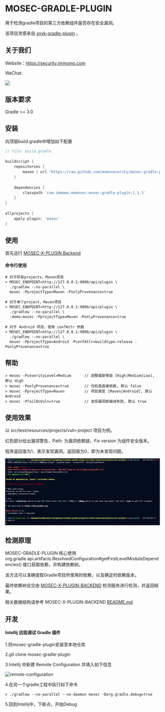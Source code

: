 # MOSEC-GRADLE-PLUGIN

用于检测gradle项目的第三方依赖组件是否存在安全漏洞。

该项目灵感来自 [snyk-gradle-plugin](https://github.com/snyk/snyk-gradle-plugin.git) 。



## 关于我们

Website：https://security.immomo.com

WeChat:

<img src="https://momo-mmsrc.oss-cn-hangzhou.aliyuncs.com/img-1c96a083-7392-3b72-8aec-bad201a6abab.jpeg" width="200" hegiht="200" align="center" /><br>



## 版本要求

Gradle >= 3.0



## 安装

向顶层build.gradle中增加如下配置
```groovy
// file: build.gradle

buildscript {
    repositories {
        maven { url "https://raw.github.com/momosecurity/mosec-gradle-plugin/master/mvn-repo/" }
    }

    dependencies {
        classpath 'com.immomo.momosec:mosec-gradle-plugin:1.1.3'
    }
}

allprojects {
    apply plugin: 'mosec'
}
```



## 使用

首先运行 [MOSEC-X-PLUGIN Backend](https://github.com/momosecurity/mosec-x-plugin-backend.git)

#### 命令行使用

```shell script
# 对于所有projects，Maven项目
> MOSEC_ENDPOINT=http://127.0.0.1:9000/api/plugin \
  ./gradlew --no-parallel \
  mosec -PprojectType=Maven -PonlyProvenance=true

# 对于单个project，Maven项目
> MOSEC_ENDPOINT=http://127.0.0.1:9000/api/plugin \ 
  ./gradlew --no-parallel \
  :demo:mosec -PprojectType=Maven -PonlyProvenance=true

# 对于 Android 项目，使用 confAttr 参数
> MOSEC_ENDPOINT=http://127.0.0.1:9000/api/plugin \ 
  ./gradlew --no-parallel \
  mosec -PprojectType=Android -PconfAttr=buildtype:release -PonlyProvenance=true
```



## 帮助

```shell script
> mosec -PseverityLevel=Medium      // 调整威胁等级 [High|Medium|Low], 默认 High
> mosec -PonlyProvenance=true       // 仅检查直接依赖, 默认 false
> mosec -PprojectType=Maven         // 项目类型 [Maven|Android], 默认 Android
> mosec -PfailOnVuln=true           // 发现漏洞即编译失败, 默认 true
```



## 使用效果

以 src/test/resources/projects/vuln-project 项目为例。

红色部分给出漏洞警告，Path: 为漏洞依赖链，Fix version 为组件安全版本。

程序返回值为1，表示发现漏洞。返回值为0，即为未发现问题。

![](./static/usage.jpg)



## 检测原理

MOSEC-GRADLE-PLUGIN 核心使用 org.gradle.api.artifacts.ResolvedConfiguration#getFirstLevelModuleDependencies() 接口获取依赖，并构建依赖树。

该方法可以准确提取Gradle项目所使用的依赖，以及确定的依赖版本。

最终依赖树会交由 [MOSEC-X-PLUGIN-BACKEND](https://github.com/momosecurity/mosec-x-plugin-backend.git) 检测服务进行检测，并返回结果。

相关数据结构请参考 MOSEC-X-PLUGIN-BACKEND [README.md](https://github.com/momosecurity/mosec-x-plugin-backend/blob/master/README.md).



## 开发

#### Intellij 远程调试 Gradle 插件

1.将mosec-gradle-plugin安装至本地仓库

2.git clone mosec-gradle-plugin

3.Intellij 中新建 Remote Configuration 并填入如下信息

![remote-configuration](https://github.com/momosecurity/mosec-gradle-plugin/blob/master/static/remote-configuration.jpg)

4.在另一个gradle工程中执行如下命令

```shell script
> ./gradlew --no-parallel --no-daemon mosec -Dorg.gradle.debug=true
```

5.回到Intellij中，下断点，开始Debug
